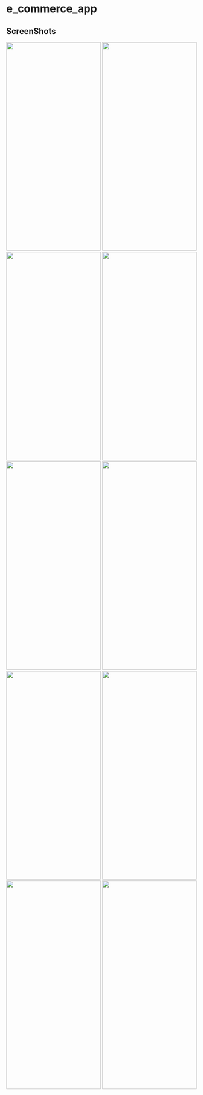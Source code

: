 # e_commerce_app
## ScreenShots
<img src="https://github.com/Aayushi0x9/E_CommerceApp/assets/143987694/ba45d8c8-1ddc-4b06-9337-5f5bf508d8bf" width="250" height="550">
 <img src="https://github.com/Aayushi0x9/E_CommerceApp/assets/143987694/30d00d0c-f5ac-440f-9ce9-d1fe6014035d" width="250" height="550">
 <img src="https://github.com/Aayushi0x9/E_CommerceApp/assets/143987694/7050c0b9-d81c-4793-8a02-e81485855916" width="250" height="550">
 <img src="https://github.com/Aayushi0x9/E_CommerceApp/assets/143987694/d2602284-e958-4fba-9e4c-324930060b8b" width="250" height="550">
   <img src="https://github.com/Aayushi0x9/E_CommerceApp/assets/143987694/a3c830b6-a8f3-4363-a36c-12c51f36fde0" width="250" height="550">
    <img src="https://github.com/Aayushi0x9/E_CommerceApp/assets/143987694/87ff834b-7069-4a4b-a863-46dc3fa2b5bd" width="250" height="550">
     <img src="https://github.com/Aayushi0x9/E_CommerceApp/assets/143987694/6f6f5084-a00b-4a89-b694-c74091504003" width="250" height="550">
      <img src="https://github.com/Aayushi0x9/E_CommerceApp/assets/143987694/903c2543-e1a9-4781-8085-47d9058b6dc7" width="250" height="550">
       <img src="https://github.com/Aayushi0x9/E_CommerceApp/assets/143987694/3a42aeda-b775-4784-af9a-02bf578877f8" width="250" height="550">
        <img src="https://github.com/Aayushi0x9/E_CommerceApp/assets/143987694/6b9a77ca-c6c5-46bd-96ce-264b2fca7a72" width="250" height="550">

